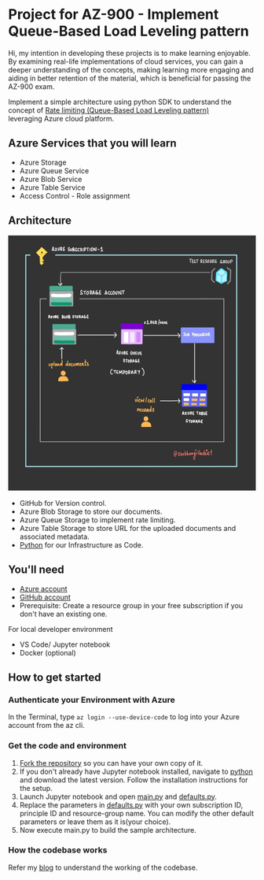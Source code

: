 # Project for AZ-900 - Implement Queue-Based Load Leveling pattern

Hi, my intention in developing these projects is to make learning enjoyable. By examining real-life implementations of cloud services, you can gain a deeper understanding of the concepts, making learning more engaging and aiding in better retention of the material, which is beneficial for passing the AZ-900 exam.

Implement a simple architecture using python SDK to understand the concept of [Rate limiting (Queue-Based Load Leveling pattern)](https://shubhangivashist.medium.com/queue-based-load-leveling-pattern-in-cloud-hosted-applications-039b2ad8f378) leveraging Azure cloud platform.  

## Azure Services that you will learn
- Azure Storage
- Azure Queue Service
- Azure Blob Service
- Azure Table Service
- Access Control - Role assignment

## Architecture 

![diagram](architecture.jpg)

- GitHub for Version control.
- Azure Blob Storage to store our documents.
- Azure Queue Storage to implement rate limiting.
- Azure Table Storage to store URL for the uploaded documents and associated metadata. 
- [Python](https://learn.microsoft.com/en-us/azure/developer/python/sdk/azure-sdk-overview) for our Infrastructure as Code.

## You'll need

- [Azure account](azure.com/free)
- [GitHub account](github.com/join)
- Prerequisite: Create a resource group in your free subscription if you don't have an existing one. 

For local developer environment

- VS Code/ Jupyter notebook
- Docker (optional)

## How to get started

### Authenticate your Environment with Azure
In the Terminal, type `az login --use-device-code` to log into your Azure account from the az cli.

### Get the code and environment

1. [Fork the repository](https://docs.github.com/pull-requests/collaborating-with-pull-requests/working-with-forks/about-forks) so you can have your own copy of it. 
2. If you don't already have Jupyter notebook installed, navigate to [python](https://jupyter.org/) and download the latest version. Follow the installation instructions for the setup.
3. Launch Jupyter notebook and open [main.py](main.py) and [defaults.py](defaults.py). 
4. Replace the parameters in [defaults.py](defaults.py) with your own subscription ID, principle ID and resource-group name. You can modify the other default parameters or leave them as it is(your choice).
5. Now execute main.py to build the sample architecture.

### How the codebase works
Refer my [blog](https://shubhangivashist.medium.com/queue-based-load-leveling-pattern-in-cloud-hosted-applications-039b2ad8f378) to understand the working of the codebase.
        
